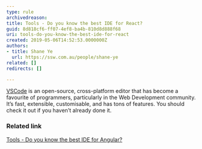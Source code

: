 ```yaml
---
type: rule
archivedreason: 
title: Tools - Do you know the best IDE for React?
guid: 8d818cf6-ff07-4ef8-ba4b-810d8d888f68
uri: tools-do-you-know-the-best-ide-for-react
created: 2019-05-06T14:52:53.0000000Z
authors:
- title: Shane Ye
  url: https://ssw.com.au/people/shane-ye
related: []
redirects: []

---
```


[VSCode](https&#58;//code.visualstudio.com/) is an open-source, cross-platform editor that has become a favourite of programmers, particularly in the Web Development community. It’s fast, extensible, customisable, and has tons of features. You should check it out if you haven’t already done it.

<!--endintro-->

### Related link


[Tools - Do you know the best IDE for Angular?](/_layouts/15/FIXUPREDIRECT.ASPX?WebId=3dfc0e07-e23a-4cbb-aac2-e778b71166a2&amp;TermSetId=07da3ddf-0924-4cd2-a6d4-a4809ae20160&amp;TermId=481b8d76-c2aa-4452-954a-26bb11628ba0)
